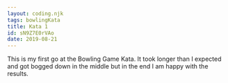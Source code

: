 ```yaml
---
layout: coding.njk
tags: bowlingKata
title: Kata 1
id: sN9Z7E0rVAo
date: 2019-08-21
---
```


This is my first go at the Bowling Game Kata. It took longer than I expected and got bogged down in the middle but in the end I am happy with the results.
